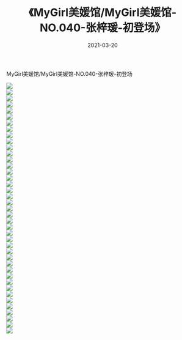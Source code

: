 ﻿---
layout: post
title:  《MyGirl美媛馆/MyGirl美媛馆-NO.040-张梓瑗-初登场》
date:   2021-03-20
img: http://pic.660000.xyz/1:/网络美图/2021/MyGirl美媛馆/MyGirl美媛馆-NO.040-张梓瑗-初登场/000.jpg
categories: [美女, 清纯, 唯美]
---

MyGirl美媛馆/MyGirl美媛馆-NO.040-张梓瑗-初登场

 ![](http://pic.660000.xyz/1:/网络美图/2021/MyGirl美媛馆/MyGirl美媛馆-NO.040-张梓瑗-初登场/001.jpg) <br>![](http://pic.660000.xyz/1:/网络美图/2021/MyGirl美媛馆/MyGirl美媛馆-NO.040-张梓瑗-初登场/002.jpg) <br>![](http://pic.660000.xyz/1:/网络美图/2021/MyGirl美媛馆/MyGirl美媛馆-NO.040-张梓瑗-初登场/003.jpg) <br>![](http://pic.660000.xyz/1:/网络美图/2021/MyGirl美媛馆/MyGirl美媛馆-NO.040-张梓瑗-初登场/004.jpg) <br>![](http://pic.660000.xyz/1:/网络美图/2021/MyGirl美媛馆/MyGirl美媛馆-NO.040-张梓瑗-初登场/005.jpg) <br>![](http://pic.660000.xyz/1:/网络美图/2021/MyGirl美媛馆/MyGirl美媛馆-NO.040-张梓瑗-初登场/006.jpg) <br>![](http://pic.660000.xyz/1:/网络美图/2021/MyGirl美媛馆/MyGirl美媛馆-NO.040-张梓瑗-初登场/007.jpg) <br>![](http://pic.660000.xyz/1:/网络美图/2021/MyGirl美媛馆/MyGirl美媛馆-NO.040-张梓瑗-初登场/008.jpg) <br>![](http://pic.660000.xyz/1:/网络美图/2021/MyGirl美媛馆/MyGirl美媛馆-NO.040-张梓瑗-初登场/009.jpg) <br>![](http://pic.660000.xyz/1:/网络美图/2021/MyGirl美媛馆/MyGirl美媛馆-NO.040-张梓瑗-初登场/010.jpg) <br>![](http://pic.660000.xyz/1:/网络美图/2021/MyGirl美媛馆/MyGirl美媛馆-NO.040-张梓瑗-初登场/011.jpg) <br>![](http://pic.660000.xyz/1:/网络美图/2021/MyGirl美媛馆/MyGirl美媛馆-NO.040-张梓瑗-初登场/012.jpg) <br>![](http://pic.660000.xyz/1:/网络美图/2021/MyGirl美媛馆/MyGirl美媛馆-NO.040-张梓瑗-初登场/013.jpg) <br>![](http://pic.660000.xyz/1:/网络美图/2021/MyGirl美媛馆/MyGirl美媛馆-NO.040-张梓瑗-初登场/014.jpg) <br>![](http://pic.660000.xyz/1:/网络美图/2021/MyGirl美媛馆/MyGirl美媛馆-NO.040-张梓瑗-初登场/015.jpg) <br>![](http://pic.660000.xyz/1:/网络美图/2021/MyGirl美媛馆/MyGirl美媛馆-NO.040-张梓瑗-初登场/016.jpg) <br>![](http://pic.660000.xyz/1:/网络美图/2021/MyGirl美媛馆/MyGirl美媛馆-NO.040-张梓瑗-初登场/017.jpg) <br>![](http://pic.660000.xyz/1:/网络美图/2021/MyGirl美媛馆/MyGirl美媛馆-NO.040-张梓瑗-初登场/018.jpg) <br>![](http://pic.660000.xyz/1:/网络美图/2021/MyGirl美媛馆/MyGirl美媛馆-NO.040-张梓瑗-初登场/019.jpg) <br>![](http://pic.660000.xyz/1:/网络美图/2021/MyGirl美媛馆/MyGirl美媛馆-NO.040-张梓瑗-初登场/020.jpg) <br>![](http://pic.660000.xyz/1:/网络美图/2021/MyGirl美媛馆/MyGirl美媛馆-NO.040-张梓瑗-初登场/021.jpg) <br>![](http://pic.660000.xyz/1:/网络美图/2021/MyGirl美媛馆/MyGirl美媛馆-NO.040-张梓瑗-初登场/022.jpg) <br>![](http://pic.660000.xyz/1:/网络美图/2021/MyGirl美媛馆/MyGirl美媛馆-NO.040-张梓瑗-初登场/023.jpg) <br>![](http://pic.660000.xyz/1:/网络美图/2021/MyGirl美媛馆/MyGirl美媛馆-NO.040-张梓瑗-初登场/024.jpg) <br>![](http://pic.660000.xyz/1:/网络美图/2021/MyGirl美媛馆/MyGirl美媛馆-NO.040-张梓瑗-初登场/025.jpg) <br>![](http://pic.660000.xyz/1:/网络美图/2021/MyGirl美媛馆/MyGirl美媛馆-NO.040-张梓瑗-初登场/026.jpg) <br>![](http://pic.660000.xyz/1:/网络美图/2021/MyGirl美媛馆/MyGirl美媛馆-NO.040-张梓瑗-初登场/027.jpg) <br>![](http://pic.660000.xyz/1:/网络美图/2021/MyGirl美媛馆/MyGirl美媛馆-NO.040-张梓瑗-初登场/028.jpg) <br>![](http://pic.660000.xyz/1:/网络美图/2021/MyGirl美媛馆/MyGirl美媛馆-NO.040-张梓瑗-初登场/029.jpg) <br>![](http://pic.660000.xyz/1:/网络美图/2021/MyGirl美媛馆/MyGirl美媛馆-NO.040-张梓瑗-初登场/030.jpg) <br>![](http://pic.660000.xyz/1:/网络美图/2021/MyGirl美媛馆/MyGirl美媛馆-NO.040-张梓瑗-初登场/031.jpg) <br>![](http://pic.660000.xyz/1:/网络美图/2021/MyGirl美媛馆/MyGirl美媛馆-NO.040-张梓瑗-初登场/032.jpg) <br>![](http://pic.660000.xyz/1:/网络美图/2021/MyGirl美媛馆/MyGirl美媛馆-NO.040-张梓瑗-初登场/033.jpg) <br>![](http://pic.660000.xyz/1:/网络美图/2021/MyGirl美媛馆/MyGirl美媛馆-NO.040-张梓瑗-初登场/034.jpg) <br>![](http://pic.660000.xyz/1:/网络美图/2021/MyGirl美媛馆/MyGirl美媛馆-NO.040-张梓瑗-初登场/035.jpg) <br>![](http://pic.660000.xyz/1:/网络美图/2021/MyGirl美媛馆/MyGirl美媛馆-NO.040-张梓瑗-初登场/036.jpg) <br>![](http://pic.660000.xyz/1:/网络美图/2021/MyGirl美媛馆/MyGirl美媛馆-NO.040-张梓瑗-初登场/037.jpg) <br>![](http://pic.660000.xyz/1:/网络美图/2021/MyGirl美媛馆/MyGirl美媛馆-NO.040-张梓瑗-初登场/038.jpg) <br>![](http://pic.660000.xyz/1:/网络美图/2021/MyGirl美媛馆/MyGirl美媛馆-NO.040-张梓瑗-初登场/039.jpg) <br>![](http://pic.660000.xyz/1:/网络美图/2021/MyGirl美媛馆/MyGirl美媛馆-NO.040-张梓瑗-初登场/040.jpg) <br>![](http://pic.660000.xyz/1:/网络美图/2021/MyGirl美媛馆/MyGirl美媛馆-NO.040-张梓瑗-初登场/041.jpg) <br>